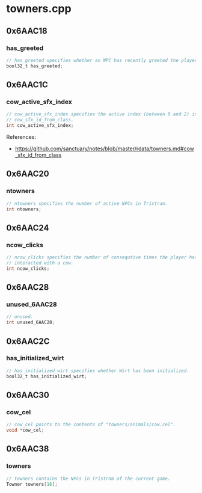 # towners.cpp

## 0x6AAC18

### has_greeted

```c
// has_greeted specifies whether an NPC has recently greeted the player.
bool32_t has_greeted;
```

## 0x6AAC1C

### cow_active_sfx_index

```c
// cow_active_sfx_index specifies the active index (between 0 and 2) into
// cow_sfx_id_from_class.
int cow_active_sfx_index;
```

References:
* https://github.com/sanctuary/notes/blob/master/rdata/towners.md#cow_sfx_id_from_class

## 0x6AAC20

### ntowners

```c
// ntowners specifies the number of active NPCs in Tristram.
int ntowners;
```

## 0x6AAC24

### ncow_clicks

```c
// ncow_clicks specifies the number of consequtive times the player has
// interacted with a cow.
int ncow_clicks;
```

## 0x6AAC28

### unused_6AAC28

```c
// unused.
int unused_6AAC28;
```

## 0x6AAC2C

### has_initialized_wirt

```c
// has_initialized_wirt specifies whether Wirt has been initialized.
bool32_t has_initialized_wirt;
```

## 0x6AAC30

### cow_cel

```c
// cow_cel points to the contents of "towners/animals/cow.cel".
void *cow_cel;
```

## 0x6AAC38

### towners

```c
// towners contains the NPCs in Tristram of the current game.
Towner towners[16];
```
